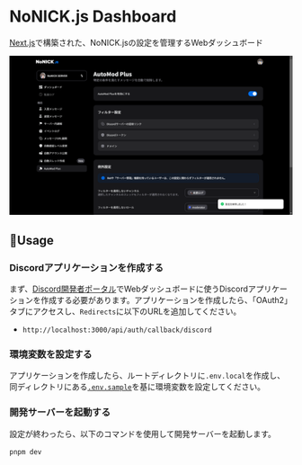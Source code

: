 # NoNICK.js Dashboard

[Next.js](https://nextjs.org)で構築された、NoNICK.jsの設定を管理するWebダッシュボード

![preview](/.github/assets/thumbnail.png)

## 📑Usage
### Discordアプリケーションを作成する
まず、[Discord開発者ポータル](https://discord.com/developers/applications)でWebダッシュボードに使うDiscordアプリケーションを作成する必要があります。アプリケーションを作成したら、「OAuth2」タブにアクセスし、`Redirects`に以下のURLを追加してください。

* `http://localhost:3000/api/auth/callback/discord`

### 環境変数を設定する
アプリケーションを作成したら、ルートディレクトリに`.env.local`を作成し、同ディレクトリにある[`.env.sample`](/.env.sample)を基に環境変数を設定してください。

### 開発サーバーを起動する
設定が終わったら、以下のコマンドを使用して開発サーバーを起動します。

```sh
pnpm dev
```

